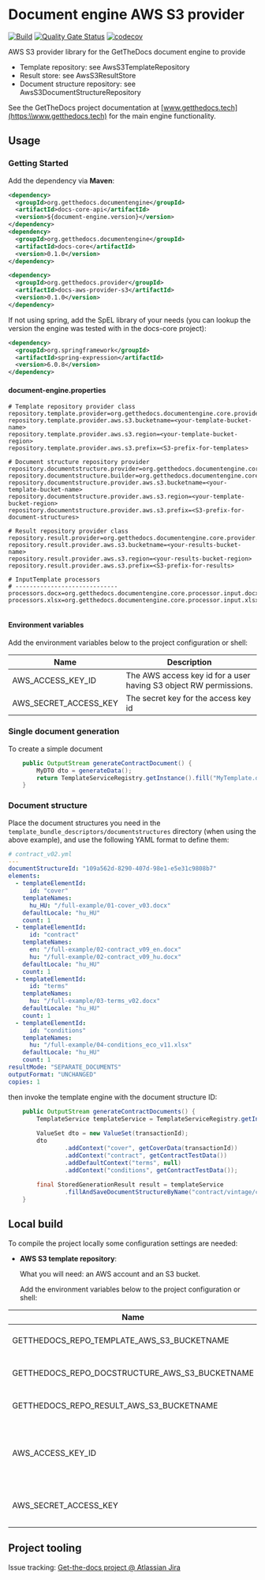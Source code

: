 # Document engine AWS S3 provider

[![Build](https://github.com/get-the-docs/docs-aws-provider-s3/actions/workflows/build.yml/badge.svg)](https://github.com/get-the-docs/docs-aws-provider-s3/actions/workflows/build.yml)
[![Quality Gate Status](https://sonarcloud.io/api/project_badges/measure?project=get-the-docs_docs-aws-provider-s3&metric=alert_status)](https://sonarcloud.io/summary/new_code?id=get-the-docs_docs-aws-provider-s3)
[![codecov](https://codecov.io/gh/get-the-docs/docs-aws-provider-s3/graph/badge.svg?token=3AI64GBX2M)](https://codecov.io/gh/get-the-docs/docs-aws-provider-s3)

AWS S3 provider library for the GetTheDocs document engine to provide
- Template repository: see AwsS3TemplateRepository
- Result store: see AwsS3ResultStore
- Document structure repository: see AwsS3DocumentStructureRepository

See the GetTheDocs project documentation at [www.getthedocs.tech](https:\\www.getthedocs.tech) for the main engine functionality.

## Usage

### Getting Started

Add the dependency via **Maven**:

```xml
<dependency>
  <groupId>org.getthedocs.documentengine</groupId>
  <artifactId>docs-core-api</artifactId>
  <version>${document-engine.version}</version>
</dependency>
<dependency>
  <groupId>org.getthedocs.documentengine</groupId>
  <artifactId>docs-core</artifactId>
  <version>0.1.0</version>
</dependency>

<dependency>
  <groupId>org.getthedocs.provider</groupId>
  <artifactId>docs-aws-provider-s3</artifactId>
  <version>0.1.0</version>
</dependency>
```

If not using spring, add the SpEL library of your needs (you can lookup the version the engine was tested with in the docs-core project):

```xml
<dependency>
  <groupId>org.springframework</groupId>
  <artifactId>spring-expression</artifactId>
  <version>6.0.8</version>
</dependency>
```

#### document-engine.properties

```properties
# Template repository provider class
repository.template.provider=org.getthedocs.documentengine.core.provider.templaterepository.aws.s3.AwsS3TemplateRepository
repository.template.provider.aws.s3.bucketname=<your-template-bucket-name>
repository.template.provider.aws.s3.region=<your-template-bucket-region>
repository.template.provider.aws.s3.prefix=<S3-prefix-for-templates>

# Document structure repository provider
repository.documentstructure.provider=org.getthedocs.documentengine.core.provider.documentstructure.repository.aws.s3.AwsS3DocumentStructureRepository
repository.documentstructure.builder=org.getthedocs.documentengine.core.provider.documentstructure.builder.yaml.YmlDocStructureBuilder
repository.documentstructure.provider.aws.s3.bucketname=<your-template-bucket-name>
repository.documentstructure.provider.aws.s3.region=<your-template-bucket-region>
repository.documentstructure.provider.aws.s3.prefix=<S3-prefix-for-document-structures>

# Result repository provider class
repository.result.provider=org.getthedocs.documentengine.core.provider.resultstore.aws.s3.AwsS3ResultStore
repository.result.provider.aws.s3.bucketname=<your-results-bucket-name>
repository.result.provider.aws.s3.region=<your-results-bucket-region>
repository.result.provider.aws.s3.prefix=<S3-prefix-for-results>

# InputTemplate processors
# -----------------------------
processors.docx=org.getthedocs.documentengine.core.processor.input.docx.DocxStamperInputTemplateProcessor
processors.xlsx=org.getthedocs.documentengine.core.processor.input.xlsx.JxlsInputTemplateProcessor


```

#### Environment variables

Add the environment variables below to the project configuration or shell:

| Name                                           | Description                                                       |
|------------------------------------------------|-------------------------------------------------------------------|
| AWS_ACCESS_KEY_ID                              | The AWS access key id for a user having S3 object RW permissions. |
| AWS_SECRET_ACCESS_KEY                          | The secret key for the access key id                              |

### Single document generation

To create a simple document

```java
    public OutputStream generateContractDocument() {
        MyDTO dto = generateData();
        return TemplateServiceRegistry.getInstance().fill("MyTemplate.docx", dto, OutputFormat.PDF);
    }
```

### Document structure

Place the document structures you need in the `template_bundle_descriptors/documentstructures` directory
(when using the above example), and use the following YAML format to define them:

```yaml
# contract_v02.yml
---
documentStructureId: "109a562d-8290-407d-98e1-e5e31c9808b7"
elements:
  - templateElementId:
      id: "cover"
    templateNames:
      hu_HU: "/full-example/01-cover_v03.docx"
    defaultLocale: "hu_HU"
    count: 1
  - templateElementId:
      id: "contract"
    templateNames:
      en: "/full-example/02-contract_v09_en.docx"
      hu: "/full-example/02-contract_v09_hu.docx"
    defaultLocale: "hu_HU"
    count: 1
  - templateElementId:
      id: "terms"
    templateNames:
      hu: "/full-example/03-terms_v02.docx"
    defaultLocale: "hu_HU"
    count: 1
  - templateElementId:
      id: "conditions"
    templateNames:
      hu: "/full-example/04-conditions_eco_v11.xlsx"
    defaultLocale: "hu_HU"
    count: 1
resultMode: "SEPARATE_DOCUMENTS"
outputFormat: "UNCHANGED"
copies: 1

```
then invoke the template engine with the document structure ID:

```java
    public OutputStream generateContractDocuments() {
        TemplateService templateService = TemplateServiceRegistry.getInstance();
    
        ValueSet dto = new ValueSet(transactionId);
        dto
                .addContext("cover", getCoverData(transactionId))
                .addContext("contract", getContractTestData())
                .addDefaultContext("terms", null)
                .addContext("conditions", getContractTestData());
    
        final StoredGenerationResult result = templateService
                .fillAndSaveDocumentStructureByName("contract/vintage/contract-vintage_v02-separate.yml", dto);
    }
```



## Local build

To compile the project locally some configuration settings are needed:

- **AWS S3 template repository**:

  What you will need:
  an AWS account and an S3 bucket.

  Add the environment variables below to the project configuration or shell:

| Name                                           | Description                                                       |
|------------------------------------------------|-------------------------------------------------------------------|
| GETTHEDOCS_REPO_TEMPLATE_AWS_S3_BUCKETNAME     | Your test bucket's name                                           | 
| GETTHEDOCS_REPO_DOCSTRUCTURE_AWS_S3_BUCKETNAME | Your test bucket's name                                           |
| GETTHEDOCS_REPO_RESULT_AWS_S3_BUCKETNAME       | Your test bucket's name                                           |
| AWS_ACCESS_KEY_ID                              | The AWS access key id for a user having S3 object RW permissions. |
| AWS_SECRET_ACCESS_KEY                          | The secret key for the access key id                              |


## Project tooling
Issue tracking: [Get-the-docs project @ Atlassian Jira](https://getthedocs.atlassian.net/jira/software/c/projects/GD/boards/1)
